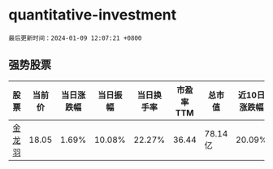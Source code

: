# quantitative-investment

`最后更新时间：2024-01-09 12:07:21 +0800`

## 强势股票

|股票|当前价|当日涨跌幅|当日振幅|当日换手率|市盈率TTM|总市值|近10日涨跌幅|
|----|----|----|----|----|----|----|----|
|[金龙羽](https://xueqiu.com/S/SZ002882)|18.05|1.69%|10.08%|22.27%|36.44|78.14亿|20.09%|
